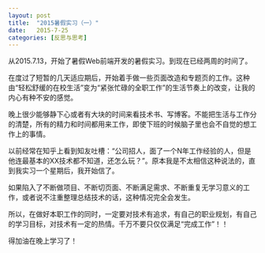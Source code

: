 ```yaml
---
layout: post
title:  "2015暑假实习（一）"
date:   2015-7-25
categories: [反思与思考]
---
```


从2015.7.13，开始了暑假Web前端开发的暑假实习。到现在已经两周的时间了。

在度过了短暂的几天适应期后，开始着手做一些页面改造和专题页的工作。这种由“轻松舒缓的在校生活”变为“紧张忙碌的全职工作”的生活节奏上的改变，让我的内心有种不安的感觉。

晚上很少能够静下心或者有大块的时间来看技术书、写博客。不能把生活与工作分的清楚，所有的精力和时间都用来工作，即使下班的时候脑子里也会不自觉的想工作上的事情。

以前经常在知乎上看到知友吐槽：“公司招人，面了一个N年工作经验的人，但是他连最基本的XX技术都不知道，还怎么玩？”。原本我是不太相信这种说法的，直到我实习一个星期后，我开始信了。

如果陷入了不断做项目、不断切页面、不断满足需求、不断重复无学习意义的工作，或者说不注重整理总结技术的话，这种情况完全会发生。

所以，在做好本职工作的同时，一定要对技术有追求，有自己的职业规划，有自己的学习目标，对技术有一定的热情。千万不要只仅仅满足“完成工作”！！

得加油在晚上学习了！